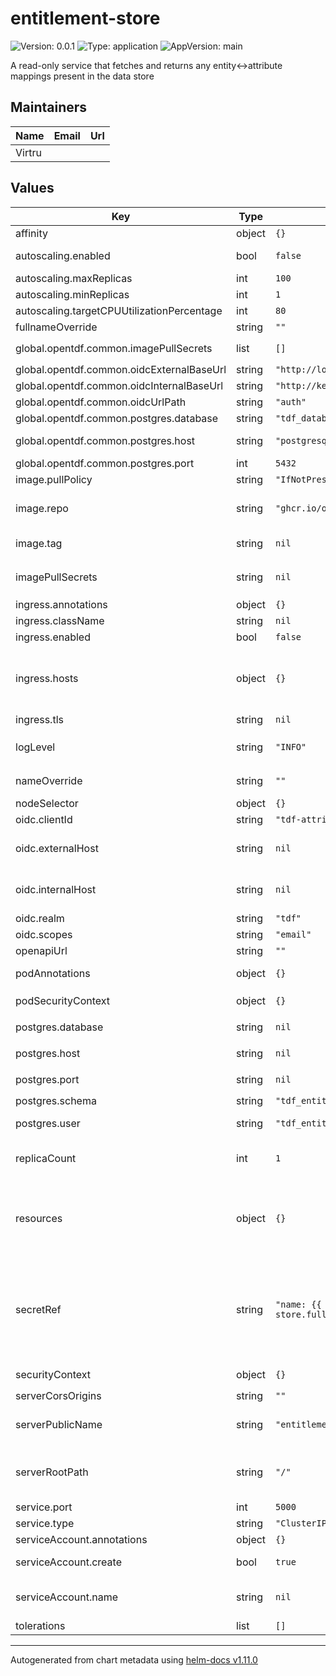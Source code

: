 # entitlement-store

![Version: 0.0.1](https://img.shields.io/badge/Version-0.0.1-informational?style=flat-square) ![Type: application](https://img.shields.io/badge/Type-application-informational?style=flat-square) ![AppVersion: main](https://img.shields.io/badge/AppVersion-main-informational?style=flat-square)

A read-only service that fetches and returns any entity<->attribute mappings present in the data store

## Maintainers

| Name | Email | Url |
| ---- | ------ | --- |
| Virtru |  |  |

## Values

| Key | Type | Default | Description |
|-----|------|---------|-------------|
| affinity | object | `{}` | Pod scheduling preferences |
| autoscaling.enabled | bool | `false` | Enables autoscaling. When set to `true`, `replicas` is no longer applied. |
| autoscaling.maxReplicas | int | `100` | Sets maximum replicas for autoscaling. |
| autoscaling.minReplicas | int | `1` | Sets minimum replicas for autoscaling. |
| autoscaling.targetCPUUtilizationPercentage | int | `80` | Target average CPU usage across all the pods |
| fullnameOverride | string | `""` | The fully qualified appname override |
| global.opentdf.common.imagePullSecrets | list | `[]` | JSON passed to the deployment's `template.spec.imagePullSecrets` |
| global.opentdf.common.oidcExternalBaseUrl | string | `"http://localhost:65432"` | Base external k8s url of OIDC provider |
| global.opentdf.common.oidcInternalBaseUrl | string | `"http://keycloak-http"` | Base internal k8s url of OIDC provider |
| global.opentdf.common.oidcUrlPath | string | `"auth"` | Optional path added to base OIDC url |
| global.opentdf.common.postgres.database | string | `"tdf_database"` | The database name within the given server |
| global.opentdf.common.postgres.host | string | `"postgresql"` | postgres server's k8s name or global DNS for external server |
| global.opentdf.common.postgres.port | int | `5432` | postgres server port |
| image.pullPolicy | string | `"IfNotPresent"` | The container's `imagePullPolicy` |
| image.repo | string | `"ghcr.io/opentdf/entitlement_store"` | The image selector, also called the 'image name' in k8s documentation and 'image repository' in docker's guides. |
| image.tag | string | `nil` | `Chart.AppVersion` will be used for image tag, override here if needed |
| imagePullSecrets | string | `nil` | JSON passed to the deployment's `template.spec.imagePullSecrets`. Overrides `global.opentdf.common.imagePullSecrets` |
| ingress.annotations | object | `{}` | Ingress annotations |
| ingress.className | string | `nil` | Ingress class to use. |
| ingress.enabled | bool | `false` | Enables the Ingress |
| ingress.hosts | object | `{}` | Map in the form: [hostname]:   [path]:     pathType:    your-pathtype [default: "ImplementationSpecific"]     serviceName: your-service  [default: `service.fullname`]     servicePort: service-port  [default: `service.port` above] |
| ingress.tls | string | `nil` | Ingress TLS configuration |
| logLevel | string | `"INFO"` | Sets the default loglevel for the application. One of the valid python logging levels: `DEBUG, INFO, WARNING, ERROR, CRITICAL` |
| nameOverride | string | `""` | Select a specific name for the resource, instead of the default, entitlement-store |
| nodeSelector | object | `{}` | Node labels for pod assignment |
| oidc.clientId | string | `"tdf-attributes"` | Client id used for swagger-ui oauth |
| oidc.externalHost | string | `nil` | Override for `global.opentdf.common.oidcExternalBaseUrl` & url path |
| oidc.internalHost | string | `nil` | Override for `global.opentdf.common.oidcInternalBaseUrl` & url path |
| oidc.realm | string | `"tdf"` | Realm used for swagger-ui oauth |
| oidc.scopes | string | `"email"` | OIDC scopes used for swagger-ui pauth |
| openapiUrl | string | `""` | Set to enable openapi endpoint |
| podAnnotations | object | `{}` | Values for the deployment `spec.template.metadata.annotations` field |
| podSecurityContext | object | `{}` | Values for deployment's `spec.template.spec.securityContext` |
| postgres.database | string | `nil` | Override for `global.opentdf.common.postgres.database` |
| postgres.host | string | `nil` | Override for `global.opentdf.common.postgres.host` |
| postgres.port | string | `nil` | Override for `global.opentdf.common.postgres.post` |
| postgres.schema | string | `"tdf_entitlement"` | The entitlement schema |
| postgres.user | string | `"tdf_entitlement_reader"` | Must be a postgres user with `tdf_entitlement_reader` role |
| replicaCount | int | `1` | Sets the default number of pod replicas in the deployment. Ignored if `autoscaling.enabled` == true |
| resources | object | `{}` | Specify required limits for deploying this service to a pod. We usually recommend not to specify default resources and to leave this as a conscious choice for the user. This also increases chances charts run on environments with little resources, such as Minikube. |
| secretRef | string | `"name: {{ template \"entitlement-store.fullname\" . }}-secret"` | JSON to locate a k8s secret containing environment variables. Notably, this file should include the following environemnt variable definitions:     POSTGRES_PASSWORD: Password corresponding to `postgres.user` below     KAS_CERTIFICATE: Public key for Key Access service     KAS_EC_SECP256R1_CERTIFICATE: Public key (EC Mode) for Key Access service |
| securityContext | object | `{}` | Values for deployment's `spec.template.spec.containers.securityContext` |
| serverCorsOrigins | string | `""` | Allowed origins for CORS |
| serverPublicName | string | `"entitlement-store"` | Name of application. Used during oauth flows, for example when connecting to the OpenAPI endpoint with an OAuth authentication |
| serverRootPath | string | `"/"` | Base path for this service. Allows serving multiple REST services from the same origin, e.g. using an ingress with prefix mapping as suggested below. |
| service.port | int | `5000` | Port to assign to the `http` port |
| service.type | string | `"ClusterIP"` | Service `spec.type` |
| serviceAccount.annotations | object | `{}` | Annotations to add to the service account |
| serviceAccount.create | bool | `true` | Specifies whether a service account should be created |
| serviceAccount.name | string | `nil` | The name of the service account to use. If not set and create is true, a name is generated using the fullname template |
| tolerations | list | `[]` | Tolerations for nodes that have taints on them |

----------------------------------------------
Autogenerated from chart metadata using [helm-docs v1.11.0](https://github.com/norwoodj/helm-docs/releases/v1.11.0)
